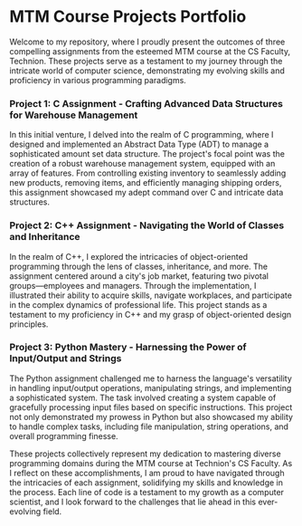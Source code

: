 # MTM Course Projects Portfolio
Welcome to my repository, where I proudly present the outcomes of three compelling assignments from the esteemed MTM course at the CS Faculty, Technion. These projects serve as a testament to my journey through the intricate world of computer science, demonstrating my evolving skills and proficiency in various programming paradigms.

### Project 1: C Assignment - Crafting Advanced Data Structures for Warehouse Management
In this initial venture, I delved into the realm of C programming, where I designed and implemented an Abstract Data Type (ADT) to manage a sophisticated amount set data structure. The project's focal point was the creation of a robust warehouse management system, equipped with an array of features. From controlling existing inventory to seamlessly adding new products, removing items, and efficiently managing shipping orders, this assignment showcased my adept command over C and intricate data structures.

### Project 2: C++ Assignment - Navigating the World of Classes and Inheritance
In the realm of C++, I explored the intricacies of object-oriented programming through the lens of classes, inheritance, and more. The assignment centered around a city's job market, featuring two pivotal groups—employees and managers. Through the implementation, I illustrated their ability to acquire skills, navigate workplaces, and participate in the complex dynamics of professional life. This project stands as a testament to my proficiency in C++ and my grasp of object-oriented design principles.

### Project 3: Python Mastery - Harnessing the Power of Input/Output and Strings
The Python assignment challenged me to harness the language's versatility in handling input/output operations, manipulating strings, and implementing a sophisticated system. The task involved creating a system capable of gracefully processing input files based on specific instructions. This project not only demonstrated my prowess in Python but also showcased my ability to handle complex tasks, including file manipulation, string operations, and overall programming finesse.

These projects collectively represent my dedication to mastering diverse programming domains during the MTM course at Technion's CS Faculty. As I reflect on these accomplishments, I am proud to have navigated through the intricacies of each assignment, solidifying my skills and knowledge in the process. Each line of code is a testament to my growth as a computer scientist, and I look forward to the challenges that lie ahead in this ever-evolving field.
